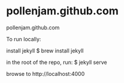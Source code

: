 pollenjam.github.com
====================

pollenjam.github.com

To run locally:

install jekyll
$  brew install jekyll

in the root of the repo, run:
$  jekyll serve

browse to http://localhost:4000
